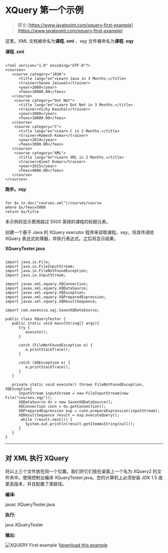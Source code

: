# XQuery 第一个示例

> 原文:[https://www.javatpoint.com/xquery-first-example](https://www.javatpoint.com/xquery-first-example)

这里，XML 文档被命名为**课程. xml** ，xqy 文件被命名为**课程. xqy**

**课程. xml**

```

<?xml version="1.0" encoding="UTF-8"?>
<courses>   
   <course category="JAVA">
      <title lang="en">Learn Java in 3 Months.</title>
      <trainer>Sonoo Jaiswal</trainer>
      <year>2008</year>
      <fees>10000.00</fees>
   </course>  
    <course category="Dot Net">
      <title lang="en">Learn Dot Net in 3 Months.</title>
      <trainer>Vicky Kaushal</trainer>
      <year>2008</year>
      <fees>10000.00</fees>
   </course>
    <course category="C">
      <title lang="en">Learn C in 2 Months.</title>
      <trainer>Ramesh Kumar</trainer>
      <year>2014</year>
      <fees>3000.00</fees>
   </course>
    <course category="XML">
      <title lang="en">Learn XML in 2 Months.</title>
      <trainer>Ajeet Kumar</trainer>
      <year>2015</year>
      <fees>4000.00</fees>
   </course>  
</courses>

```

**跑步。xqy**

```

for $x in doc("courses.xml")/courses/course
where $x/fees>5000
return $x/title

```

本示例将显示费用超过 5000 英镑的课程的标题元素。

创建一个基于 Java 的 XQuery executor 程序来读取课程。xqy，将其传递给 XQuery 表达式处理器，并执行表达式。之后将显示结果。

**XQueryTester.java**

```

import java.io.File;
import java.io.FileInputStream;
import java.io.FileNotFoundException;
import java.io.InputStream;

import javax.xml.xquery.XQConnection;
import javax.xml.xquery.XQDataSource;
import javax.xml.xquery.XQException;
import javax.xml.xquery.XQPreparedExpression;
import javax.xml.xquery.XQResultSequence;

import com.saxonica.xqj.SaxonXQDataSource;

public class XQueryTester {
   public static void main(String[] args){
      try {
         execute();
      }

      catch (FileNotFoundException e) {
         e.printStackTrace();
      }

      catch (XQException e) {
         e.printStackTrace();
      }
   }

   private static void execute() throws FileNotFoundException, XQException{
      InputStream inputStream = new FileInputStream(new File("courses.xqy"));
      XQDataSource ds = new SaxonXQDataSource();
      XQConnection conn = ds.getConnection();
      XQPreparedExpression exp = conn.prepareExpression(inputStream);
      XQResultSequence result = exp.executeQuery();
       while (result.next()) {
         System.out.println(result.getItemAsString(null));
      }
   }	
}

```

* * *

## 对 XML 执行 XQuery

将以上三个文件放在同一个位置。我们将它们放在桌面上一个名为 XQuery2 的文件夹中。使用控制台编译 XQueryTester.java。您的计算机上必须安装 JDK 1.5 或更高版本，并且配置了类路径。

**编译:**

javac XQueryTester.java

**执行:**

java XQueryTester

**输出:**

![XQUERY First example 1](../Images/a0bae8457433cd6ec3e23b6f2a5a06bb.png)[download this example](https://static.javatpoint.com/xquery/src/XQuery2.zip)